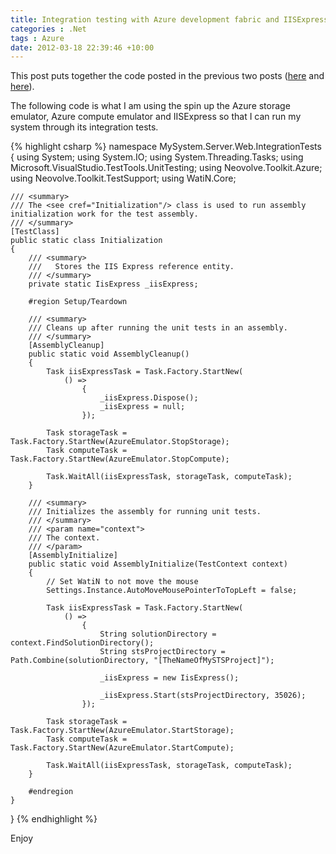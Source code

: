 ```yaml
---
title: Integration testing with Azure development fabric and IISExpress
categories : .Net
tags : Azure
date: 2012-03-18 22:39:46 +10:00
---
```


This post puts together the code posted in the previous two posts ([here][0] and [here][1]).

The following code is what I am using the spin up the Azure storage emulator, Azure compute emulator and IISExpress so that I can run my system through its integration tests.

<!--more-->

{% highlight csharp %}
namespace MySystem.Server.Web.IntegrationTests
{
    using System;
    using System.IO;
    using System.Threading.Tasks;
    using Microsoft.VisualStudio.TestTools.UnitTesting;
    using Neovolve.Toolkit.Azure;
    using Neovolve.Toolkit.TestSupport;
    using WatiN.Core;
    
    /// <summary>
    /// The <see cref="Initialization"/> class is used to run assembly initialization work for the test assembly.
    /// </summary>
    [TestClass]
    public static class Initialization
    {
        /// <summary>
        ///   Stores the IIS Express reference entity.
        /// </summary>
        private static IisExpress _iisExpress;
    
        #region Setup/Teardown
    
        /// <summary>
        /// Cleans up after running the unit tests in an assembly.
        /// </summary>
        [AssemblyCleanup]
        public static void AssemblyCleanup()
        {
            Task iisExpressTask = Task.Factory.StartNew(
                () =>
                    {
                        _iisExpress.Dispose();
                        _iisExpress = null;
                    });
    
            Task storageTask = Task.Factory.StartNew(AzureEmulator.StopStorage);
            Task computeTask = Task.Factory.StartNew(AzureEmulator.StopCompute);
    
            Task.WaitAll(iisExpressTask, storageTask, computeTask);
        }
    
        /// <summary>
        /// Initializes the assembly for running unit tests.
        /// </summary>
        /// <param name="context">
        /// The context. 
        /// </param>
        [AssemblyInitialize]
        public static void AssemblyInitialize(TestContext context)
        {
            // Set WatiN to not move the mouse
            Settings.Instance.AutoMoveMousePointerToTopLeft = false;
    
            Task iisExpressTask = Task.Factory.StartNew(
                () =>
                    {
                        String solutionDirectory = context.FindSolutionDirectory();
                        String stsProjectDirectory = Path.Combine(solutionDirectory, "[TheNameOfMySTSProject]");
    
                        _iisExpress = new IisExpress();
    
                        _iisExpress.Start(stsProjectDirectory, 35026);
                    });
    
            Task storageTask = Task.Factory.StartNew(AzureEmulator.StartStorage);
            Task computeTask = Task.Factory.StartNew(AzureEmulator.StartCompute);
    
            Task.WaitAll(iisExpressTask, storageTask, computeTask);
        }
    
        #endregion
    }
}
{% endhighlight %}

Enjoy

[0]: /2012/03/18/boosting-integration-testing-with-azure-development-fabric/
[1]: /2012/03/18/spinning-up-iisexpress-for-integration-testing/
